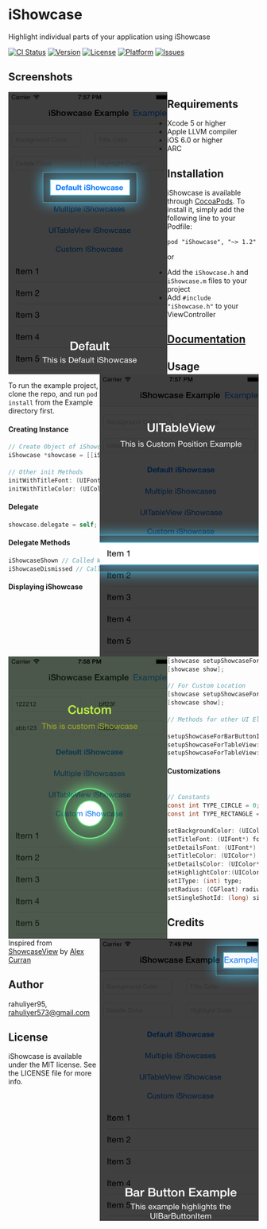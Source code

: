 # iShowcase

Highlight individual parts of your application using iShowcase

[![CI Status](http://img.shields.io/travis/rahuliyer95/iShowcase.svg?style=flat)](https://travis-ci.org/rahuliyer95/iShowcase)
[![Version](https://img.shields.io/cocoapods/v/iShowcase.svg?style=flat)](http://cocoadocs.org/docsets/iShowcase)
[![License](https://img.shields.io/cocoapods/l/iShowcase.svg?style=flat)](http://cocoadocs.org/docsets/iShowcase)
[![Platform](https://img.shields.io/cocoapods/p/iShowcase.svg?style=flat)](http://cocoadocs.org/docsets/iShowcase)
[![Issues](https://img.shields.io/github/issues/rahuliyer95/iShowcase.svg?style=flat)](http://www.github.com/rahuliyer95/iShowcase/issues?state=open)

## Screenshots

<img style="float : left" src="screenshot/1.png" width="320" height="568">
<img style="float : right" src="screenshot/2.png" width="320" height="568">
<img style="float : left" src="screenshot/3.png" width="320" height="568">
<img style="float : right" src="screenshot/4.png" width="320" height="568">

## Requirements
* Xcode 5 or higher
* Apple LLVM compiler
* iOS 6.0 or higher
* ARC

## Installation

iShowcase is available through [CocoaPods](http://cocoapods.org). To install
it, simply add the following line to your Podfile:

    pod "iShowcase", "~> 1.2"

or

* Add the `iShowcase.h` and `iShowcase.m` files to your project
* Add `#include "iShowcase.h"` to your ViewController

## [Documentation](http://rahuliyer95.github.io/iShowcase/docs)

## Usage

To run the example project, clone the repo, and run `pod install` from the Example directory first.

#### Creating Instance

``` objective-c
// Create Object of iShowcase
iShowcase *showcase = [[iShowcase alloc] init];

// Other init Methods
initWithTitleFont: (UIFont*) titleFont detailsFont: (UIFont*) detailsFont;
initWithTitleColor: (UIColor*) titleColor detailsColor: (UIColor*) detailsColor;
```
#### Delegate

``` objective-c
showcase.delegate = self;
```
#### Delegate Methods

``` objective-c
iShowcaseShown // Called When Showcase is displayed
iShowcaseDismissed // Called When Showcase is removed
```

#### Displaying iShowcase
``` objective-c
[showcase setupShowcaseForView:(UIView *) title:(NSString *) details:(NSString *)];
[showcase show];

// For Custom Location
[showcase setupShowcaseForLocation:(CGRect location) title:(NSString *) details:(NSString *)];
[showcase show];

// Methods for other UI Elements

setupShowcaseForBarButtonItem:(UIBarButtonItem *) withTitle:(NSString *) details:(NSString *)
setupShowcaseForTableView:(UITableView *) withTitle:(NSString *) details:(NSString *)
setupShowcaseForTableView:(UITableView *) withIndexOfItem:(NSUInteger) sectionOfItem:(NSUInteger) title:(NSString *) details:(NSString *)

```

#### Customizations

``` objective-c

// Constants
const int TYPE_CIRCLE = 0;
const int TYPE_RECTANGLE = 1;

setBackgroundColor: (UIColor *) backgroundColor;
setTitleFont: (UIFont*) font;
setDetailsFont: (UIFont*) font;
setTitleColor: (UIColor*) color;
setDetailsColor: (UIColor*) color;
setHighlightColor:(UIColor*) highlightColor;
setIType: (int) type;
setRadius: (CGFloat) radius;
setSingleShotId: (long) singleShotId;
```

## Credits

Inspired from [ShowcaseView](https://github.com/amlcurran/Showcaseview) by [Alex Curran](https://github.com/amlcurran/)

## Author

rahuliyer95, rahuliyer573@gmail.com

## License

iShowcase is available under the MIT license. See the LICENSE file for more info.

